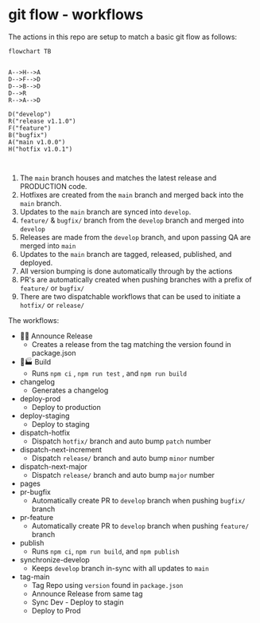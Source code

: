 # git flow - workflows
The actions in this repo are setup to match a basic git flow as follows:
```mermaid
flowchart TB


A-->H-->A
D-->F-->D
D-->B-->D
D-->R
R-->A-->D

D("develop")
R("release v1.1.0")
F("feature")
B("bugfix")
A("main v1.0.0")
H("hotfix v1.0.1")



```
1. The `main` branch houses and matches the latest release and PRODUCTION code.
2. Hotfixes are created from the `main` branch and merged back into the `main` branch.
3. Updates to the `main` branch are synced into `develop`.
4. `feature/` & `bugfix/` branch from the `develop` branch and merged into `develop`
5. Releases are made from the `develop` branch, and upon passing QA are merged into `main`
6. Updates to the `main` branch are tagged, released, published, and deployed.
7. All version bumping is done automatically through by the actions
8. PR's are automatically created when pushing branches with a prefix of `feature/` or `bugfix/`
9. There are two dispatchable workflows that can be used to initiate a `hotfix/` or `release/`

The workflows:
- 🤖📣 Announce Release
	- Creates a release from the tag matching the version found in package.json 
- 🤖🏭 Build
	- Runs `npm ci` , `npm run test` , and `npm run build`
- changelog
	- Generates a changelog
- deploy-prod
	- Deploy to production
- deploy-staging
	- Deploy to staging
- dispatch-hotfix
	- Dispatch `hotfix/` branch and auto bump `patch` number
- dispatch-next-increment
	- Dispatch `release/` branch and auto bump `minor` number
- dispatch-next-major
	- Dispatch `release/` branch and auto bump `major` number
- pages
- pr-bugfix
	- Automatically create PR to `develop` branch when pushing `bugfix/` branch
- pr-feature
	- Automatically create PR to `develop` branch when pushing `feature/` branch
- publish
	- Runs `npm ci`, `npm run build`, and `npm publish`
- synchronize-develop
	- Keeps `develop` branch in-sync with all updates to `main`
- tag-main
	- Tag Repo using `version` found in `package.json`
	- Announce Release from same tag
	- Sync Dev - Deploy to stagin
	- Deploy to Prod
